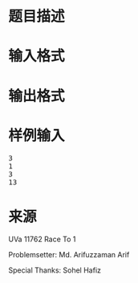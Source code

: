 

# 题目描述



# 输入格式



# 输出格式



# 样例输入


<pre>3
1
3
13
</pre>

# 来源


<p>
UVa 11762 Race To 1
</p>
<p>
Problemsetter: Md. Arifuzzaman Arif
</p>
<p>
Special Thanks: Sohel Hafiz
</p>
